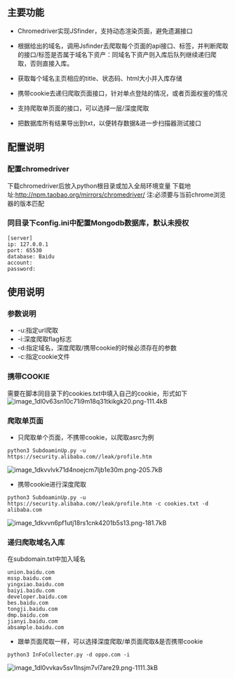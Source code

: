## 主要功能
* Chromedriver实现JSfinder，支持动态渲染页面，避免遗漏接口

* 根据给出的域名，调用Jsfinder去爬取每个页面的api接口、标签，并判断爬取的接口/标签是否属于域名下资产：同域名下资产则入库后队列继续递归爬取，否则直接入库。

* 获取每个域名主页相应的title、状态码、html大小并入库存储

* 携带cookie去递归爬取页面接口，针对单点登陆的情况，或者页面权鉴的情况

* 支持爬取单页面的接口，可以选择一层/深度爬取

* 把数据库所有结果导出到txt，以便转存数据&进一步扫描器测试接口

## 配置说明

### 配置chromedriver

下载chromedriver后放入python根目录或加入全局环境变量
下载地址:http://npm.taobao.org/mirrors/chromedriver/ 注:必须要与当前chrome浏览器的版本匹配

### 同目录下config.ini中配置Mongodb数据库，默认未授权
```
[server]
ip: 127.0.0.1
port: 65530
database: Baidu
account: 
password: 
```

## 使用说明
### 参数说明
* -u:指定url爬取
* -i:深度爬取flag标志
* -d:指定域名，深度爬取/携带cookie的时候必须存在的参数
* -c:指定cookie文件


### 携带COOKIE
需要在脚本同目录下的cookies.txt中填入自己的cookie，形式如下
![image_1dl0v63sn10c71i9m18q31tkikgk20.png-111.4kB][1]

### 爬取单页面

* 只爬取单个页面，不携带cookie，以爬取asrc为例
```
python3 SubdoaminUp.py -u https://security.alibaba.com//leak/profile.htm
```
![image_1dkvvlvk71d4noejcm7ljb1e30m.png-205.7kB][2]

* 携带cookie进行深度爬取
```
python3 SubdoaminUp.py -u https://security.alibaba.com//leak/profile.htm -c cookies.txt -d alibaba.com
```
![image_1dkvvn6pf1utj18rs1cnk4201b5s13.png-181.7kB][3]


### 递归爬取域名入库

在subdomain.txt中加入域名
```
union.baidu.com
mssp.baidu.com
yingxiao.baidu.com
baiyi.baidu.com
developer.baidu.com
bes.baidu.com
tongji.baidu.com
dmp.baidu.com
jianyi.baidu.com
absample.baidu.com
```

* 跟单页面爬取一样，可以选择深度爬取/单页面爬取&是否携带cookie
```
python3 InFoCollecter.py -d oppo.com -i 
```

![image_1dl0vvkav5sv1lnsjm7vl7are29.png-1111.3kB][4]







  [1]: http://static.zybuluo.com/1160307775/i8kpgm828h9vh7cjwzcu2hni/image_1dl0v63sn10c71i9m18q31tkikgk20.png
  [2]: http://static.zybuluo.com/1160307775/sruhzvi2jd6875gh61eoajmc/image_1dkvvlvk71d4noejcm7ljb1e30m.png
  [3]: http://static.zybuluo.com/1160307775/0lqnghbrfjxi3penyu388zqy/image_1dkvvn6pf1utj18rs1cnk4201b5s13.png
  [4]: http://static.zybuluo.com/1160307775/iajcefzdiq9wbkkrrh9r2h04/image_1dl0vvkav5sv1lnsjm7vl7are29.png
